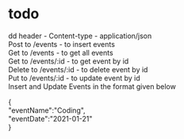 # todo
dd header - Content-type - application/json  <br />
Post to /events - to insert events <br />
Get to /events - to get all events <br />
Get to /events/:id - to get event by id <br />
Delete to /events/:id - to delete event by id <br />
Put to /events/:id - to update event by id <br />
Insert and Update Events in the format given below<br />

{<br />
  "eventName":"Coding", <br/>
  "eventDate":"2021-01-21"<br/>
}  


